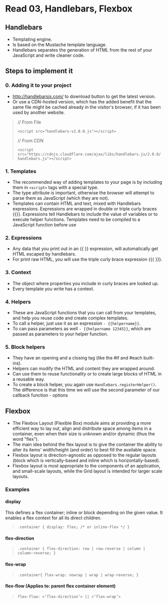 # Read 03, Handlebars, Flexbox

## Handlebars
* Templating engine.
* Is based on the Mustache template language. 
* Handlebars separates the generation of HTML from the rest of your JavaScript and write cleaner code.

## Steps to implement it

### 0. Adding it to your project
* http://handlebarsjs.com/ to download button to get the latest version.
* Or use a CDN-hosted version, which has the added benefit that the same file might be cached already in the visitor's browser, if it has been used by another website.

> // From File
>
> `<script src="handlebars-v2.0.0.js"></script>`
>
> // From CDN
>
> `<script src="https://cdnjs.cloudflare.com/ajax/libs/handlebars.js/2.0.0/handlebars.js"></script>`

### 1. Templates
* The recommended way of adding templates to your page is by including them in `<script>` tags with a special type. 
* The type attribute is important, otherwise the browser will attempt to parse them as JavaScript (which they are not).
* Templates can contain HTML and text, mixed with Handlebars expressions. Expressions are wrapped in double or triple curly braces {{}}. Expressions tell Handlebars to include the value of variables or to execute helper functions. Templates need to be compiled to a JavaScript function before use

### 2. Expressions
* Any data that you print out in an {{ }} expression, will automatically get HTML escaped by handlebars. 
* For print raw HTML, you will use the triple curly brace expression {{{ }}}.

### 3. Context
* The object where properties you include in curly braces are looked up. 
* Every template you write has a context.

### 4. Helpers
* These are JavaScript functions that you can call from your templates, and help you reuse code and create complex templates. 
* To call a helper, just use it as an expression `- {{helpername}}`. 
* To can pass parameters as well `- {{helpername 12345}}`, which are passed as parameters to your helper function.

### 5. Block helpers
* They have an opening and a closing tag (like the #if and #each built-ins). 
* Helpers can modify the HTML and content they are wrapped around.
* Can use them to reuse functionality or to create large blocks of HTML in a reusable way.
* To create a block helper, you again use `Handlebars.registerHelper()`. The difference is that this time we will use the second parameter of our callback function - options


## Flexbox

* The Flexbox Layout (Flexible Box) module aims at providing a more efficient way to lay out, align and distribute space among items in a container, even when their size is unknown and/or dynamic (thus the word "flex").
* The main idea behind the flex layout is to give the container the ability to alter its items' width/height (and order) to best fill the available space.
* Flexbox layout is direction-agnostic as opposed to the regular layouts (block which is vertically-based and inline which is horizontally-based). 
* Flexbox layout is most appropriate to the components of an application, and small-scale layouts, while the Grid layout is intended for larger scale layouts.

### Examples

#### display
This defines a flex container; inline or block depending on the given value. It enables a flex context for all its direct children.

> `.container {
>  display: flex; /* or inline-flex */
> }`


#### flex-direction

>`.container {
>  flex-direction: row | row-reverse | column | column-reverse;
>}`

#### flex-wrap

>`.container{
>  flex-wrap: nowrap | wrap | wrap-reverse;
>}`

#### flex-flow (Applies to: parent flex container element)
> `flex-flow: <‘flex-direction’> || <‘flex-wrap’>`